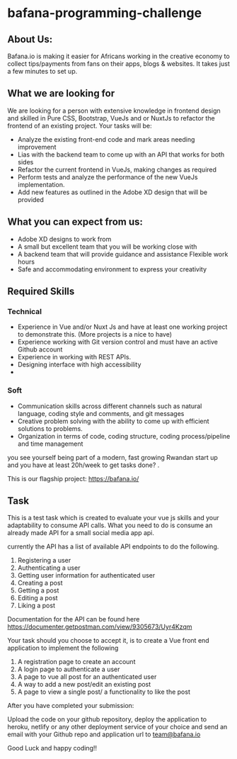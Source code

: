 # bafana-programming-challenge

## About Us:

Bafana.io is making it easier for Africans working in the creative economy to collect tips/payments from fans on their apps, blogs & websites. ﻿It takes just a few minutes to set up.

## What we are looking for

We are looking for a person with extensive knowledge in frontend design and skilled in Pure CSS, Bootstrap, VueJs and or NuxtJs to refactor the frontend of an existing project.
Your tasks will be:

- Analyze the existing front-end code and mark areas needing improvement
- Lias with the backend team to come up with an API that works for both sides
- Refactor the current frontend in VueJs, making changes as required
- Perform tests and analyze the performance of the new VueJs implementation.
- Add new features as outlined in the Adobe XD design that will be provided

## What you can expect from us:

- Adobe XD designs to work from
- A small but excellent team that you will be working close with
- A backend team that will provide guidance and assistance Flexible work hours
- Safe and accommodating environment to express your creativity

## Required Skills
### Technical
- Experience in Vue and/or Nuxt Js and have at least one working project to demonstrate this. (More projects is a nice to have)
- Experience working with Git version control and must have an active Github account
- Experience in working with REST APIs.
- Designing interface with high accessibility
- 
### Soft
- Communication skills across different channels such as natural language, coding style and comments, and git messages
- Creative problem solving with the ability to come up with efficient solutions to problems.
- Organization in terms of code, coding structure, coding process/pipeline and time management

you see yourself being part of a modern, fast growing Rwandan start up and you have at least 20h/week to get tasks done? .

This is our flagship project: https://bafana.io/

## Task

This is a test task which is created to evaluate your vue js skills and your adaptability to consume API calls. What you need to do is consume an already made API for a small social media app api.

currently the API has a list of available API endpoints to do the following.

1. Registering a user
2. Authenticating a user
3. Getting user information for authenticated user
4. Creating a post
5. Getting a post
6. Editing a post
7. Liking a post

Documentation for the API can be found here
https://documenter.getpostman.com/view/9305673/Uyr4Kzqm

Your task should you choose to accept it, is to create a Vue front end application to implement the following

1. A registration page to create an account
2. A login page to authenticate a user
3. A page to vue all post for an authenticated user
4. A way to add a new post/edit an existing post
5. A page to view a single post/ a functionality to like the post


After you have completed your submission:

Upload the code on your github repository, deploy the application to heroku, netlify or any other deployment service of your choice
and send an email with your Github repo and application url to team@bafana.io



Good Luck and happy coding!!

